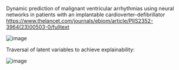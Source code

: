 Dynamic prediction of malignant ventricular arrhythmias using neural networks in patients with an implantable cardioverter-defibrillator
https://www.thelancet.com/journals/ebiom/article/PIIS2352-3964(23)00503-0/fulltext

![image](https://github.com/mzhkolk/DEEP-RISK-project/assets/72930961/2e2f76e0-a4db-4d1b-87b8-9cf323b70c25)




Traversal of latent variables to achieve explainability:

![image](https://github.com/mzhkolk/DEEP-RISK-project/assets/72930961/eb3c4aaf-911f-44b4-bee7-a895587b7c7b)
